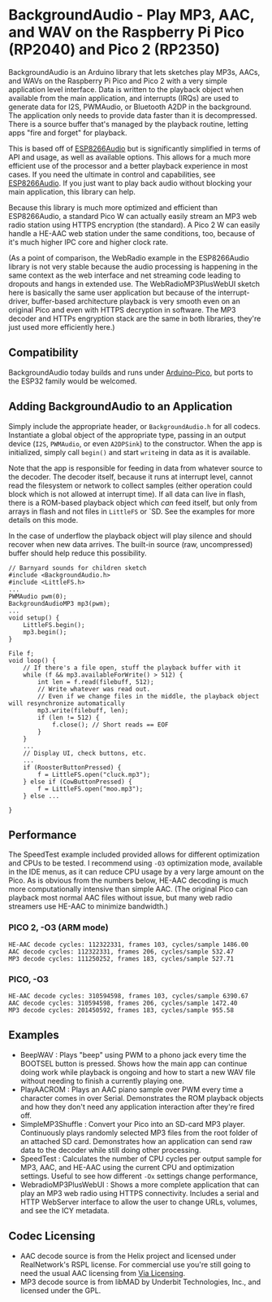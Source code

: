 # BackgroundAudio - Play MP3, AAC, and WAV on the Raspberry Pi Pico (RP2040) and Pico 2 (RP2350)

BackgroundAudio is an Arduino library that lets sketches play MP3s, AACs, and WAVs on the Raspberry Pi Pico
and Pico 2 with a very simple application level interface.  Data is written to the playback object when
available from the main application, and interrupts (IRQs) are used to generate data for I2S, PWMAudio,
or Bluetooth A2DP in the background.  The application only needs to provide data faster than it is
decompressed.  There is a source buffer that's managed by the playback routine, letting apps "fire and forget"
for playback.

This is based off of [ESP8266Audio](https://github.com/earlephilhower/ESP8266Audio) but is
significantly simplified in terms of API and usage, as well as available options. This allows for a much
more efficient use of the processor and a better playback experience in most cases.  If you need the ultimate
in control and capabilities, see [ESP8266Audio](https://github.com/earlephilhower/ESP8266Audio).  If you
just want to play back audio without blocking your main application, this library can help.

Because this library is much more optimized and efficient than ESP8266Audio, a standard Pico W can actually
easily stream an MP3 web radio station using HTTPS encryption (the standard).  A Pico 2 W can easily handle
a HE-AAC web station under the same conditions, too, because of it's much higher IPC core and higher clock
rate.

(As a point of comparison, the WebRadio example in the ESP8266Audio library is not very stable because the
audio processing is happening in the same context as the web interface and net streaming code leading to
dropouts and hangs in extended use.  The WebRadioMP3PlusWebUI sketch here is basically the same user application
but because of the interrupt-driver, buffer-based architecture playback is very smooth even on an original
Pico and even with HTTPS decryption in software.  The MP3 decoder and HTTPs engryption stack are the same
in both libraries, they're just used more efficiently here.)

## Compatibility

BackgroundAudio today builds and runs under [Arduino-Pico](https://github.com/earlephilhower/arduino-pico),
but ports to the ESP32 family would be welcomed.

## Adding BackgroundAudio to an Application

Simply include the appropriate header, or `BackgroundAudio.h` for all codecs.  Instantiate a global object of
the appropriate type, passing in an output device (`I2S`, `PWMAudio`, or even `A2DPSink`) to the constructor.
When the app is initialized, simply call `begin()` and start `write`ing in data as it is available.

Note that the app is responsible for feeding in data from whatever source to the decoder.  The decoder itself,
because it runs at interrupt level, cannot read the filesystem or network to collect samples (either operation
could block which is not allowed at interrupt time).  If all data can live in flash, there is a ROM-based
playback object which _can_ feed itself, but only from arrays in flash and not files in `LittleFS` or `SD.  See
the examples for more details on this mode.

In the case of underflow the playback object will play silence and should recover when new data arrives.  The
built-in source (raw, uncompressed) buffer should help reduce this possibility.

````
// Barnyard sounds for children sketch
#include <BackgroundAudio.h>
#include <LittleFS.h>
...
PWMAudio pwm(0);
BackgroundAudioMP3 mp3(pwm);
...
void setup() {
    LittleFS.begin();
    mp3.begin();
}

File f;
void loop() {
    // If there's a file open, stuff the playback buffer with it
    while (f && mp3.availableForWrite() > 512) {
        int len = f.read(filebuff, 512);
        // Write whatever was read out.
        // Even if we change files in the middle, the playback object will resynchronize automatically
        mp3.write(filebuff, len);
        if (len != 512) {
            f.close(); // Short reads == EOF
        }
    }
    ...
    // Display UI, check buttons, etc.
    ...
    if (RoosterButtonPressed) {
        f = LittleFS.open("cluck.mp3");
    } else if (CowButtonPressed) {
        f = LittleFS.open("moo.mp3");
    } else ...

}
````

## Performance

The SpeedTest example included provided allows for different optimization and CPUs to be tested.  I
recommend using `-O3` optimization mode, available in the IDE menus, as it can reduce CPU usage by
a very large amount on the Pico.  As is obvious from the numbers below, HE-AAC decoding is much more
computationally intensive than simple AAC.  (The original Pico can playback most normal AAC files without
issue, but many web radio streamers use HE-AAC to minimize bandwidth.)

### PICO 2, -O3  (ARM mode)
````
HE-AAC decode cycles: 112322331, frames 103, cycles/sample 1486.00
AAC decode cycles: 112322331, frames 206, cycles/sample 532.47
MP3 decode cycles: 111250252, frames 183, cycles/sample 527.71
````

### PICO, -O3
````
HE-AAC decode cycles: 310594598, frames 103, cycles/sample 6390.67
AAC decode cycles: 310594598, frames 206, cycles/sample 1472.40
MP3 decode cycles: 201450592, frames 183, cycles/sample 955.58
````

## Examples

* BeepWAV : Plays "beep" using PWM to a phono jack every time the BOOTSEL button is pressed.  Shows how the main app can continue doing work while playback is ongoing and how to start a new WAV file without needing to finish a currently playing one.
* PlayAACROM : Plays an AAC piano sample over PWM every time a character comes in over Serial.  Demonstrates the ROM playback objects and how they don't need any application interaction after they're fired off.
* SimpleMP3Shuffle : Convert your Pico into an SD-card MP3 player.  Continuously plays randomly selected MP3 files from the root folder of an attached SD card.  Demonstrates how an application can send raw data to the decoder while still doing other processing.
* SpeedTest : Calculates the number of CPU cycles per output sample for MP3, AAC, and HE-AAC using the current CPU and optimization settings.  Useful to see how different `-Ox` settings change performance,
* WebradioMP3PlusWebUI : Shows a more complete application that can play an MP3 web radio using HTTPS connectivity.  Includes a serial and HTTP WebServer interface to allow the user to change URLs, volumes, and see the ICY metadata.

## Codec Licensing

* AAC decode source is from the Helix project and licensed under RealNetwork's RSPL license.  For commercial use you're still going to need the usual AAC licensing from [Via Licensing](http://www.via-corp.com/us/en/licensing/aac/overview.html).
* MP3 decode source is from libMAD by Underbit Technologies, Inc., and licensed under the GPL.
